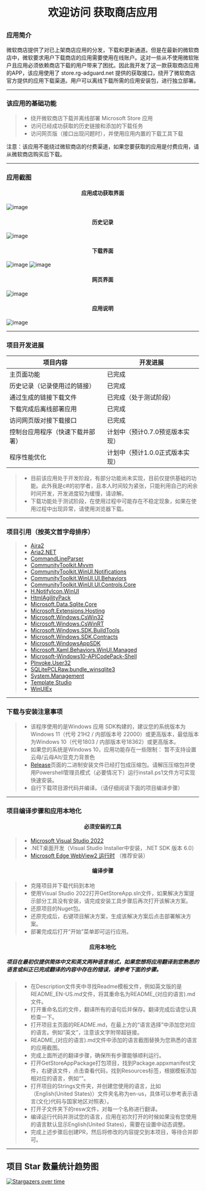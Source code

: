 # <p align="center">欢迎访问 获取商店应用</p>

### 应用简介

微软商店提供了对已上架商店应用的分发，下载和更新通道。但是在最新的微软商店中，微软要求用户下载商店的应用需要使用在线账户。这对一些从不使用微软账户且应用必须依赖商店下载的用户带来了困扰。因此我开发了这一款获取商店应用的APP，该应用使用了 store.rg-adguard.net 提供的获取接口，绕开了微软商店官方提供的应用下载渠道。用户可以离线下载所需的应用安装包，进行独立部署。

------

### 该应用的基础功能

> * 绕开微软商店下载并离线部署 Microsoft Store 应用
> * 访问已经成功获取的历史链接和添加的下载任务
> * 访问网页版（接口出现问题时），并使用应用内置的下载工具下载

注意：该应用不能绕过微软商店的付费渠道，如果您要获取的应用是付费应用，请从微软商店购买后下载。

------

### 应用截图

#### <p align="center">应用成功获取界面</p>
![image](https://user-images.githubusercontent.com/49179966/190880785-3df61d85-2134-41c1-bb94-6cd9a91cf1e5.png)
#### <p align="center">历史记录</p>
![image](https://user-images.githubusercontent.com/49179966/190880908-fe88b95f-28e9-4081-8ad0-95fbf8b36295.png)
#### <p align="center">下载界面</p>
![image](https://user-images.githubusercontent.com/49179966/190880969-07aba750-0c0a-474b-ab73-69176c25145e.png)
![image](https://user-images.githubusercontent.com/49179966/190880987-71946b4e-6267-4315-b0e7-a68349ff1f56.png)
#### <p align="center">网页界面</p>
![image](https://user-images.githubusercontent.com/49179966/190880935-c4efdcbf-f8ef-44e3-906b-27357be25795.png)
#### <p align="center">应用说明</p>
![image](https://user-images.githubusercontent.com/49179966/190880798-eb849860-589b-4f24-9112-09514cfd1964.png)

------

### 项目开发进展

| 项目内容                        | 开发进展                                          |
| --------------------------------| --------------------------------------------------|
| 主页面功能                      | 已完成                                            |
| 历史记录（记录使用过的链接）    | 已完成                                            |
| 通过生成的链接下载文件          | 已完成（处于测试阶段）                            |
| 下载完成后离线部署应用          | 已完成                                            |
| 访问网页版对接下载接口          | 已完成                                            |
| 控制台应用程序（快速下载并部署）| 计划中（预计0.7.0预览版本实现）                   |
| 程序性能优化                    | 计划中（预计1.0.0正式版本实现）                   |

> * 目前该应用处于开发阶段，有部分功能尚未实现，目前仅提供基础的功能。此外我是c#的初学者，且本人时间较为紧张，只能利用自己的闲余时间开发，开发进度较为缓慢，请谅解。
> * 下载功能处于测试阶段，在使用过程中可能存在不稳定现象，如果在使用过程中出现异常，请使用浏览器下载。

------

### 项目引用（按英文首字母排序）

> * [Aira2](https://aria2.github.io)&emsp;
> * [Aria2.NET](https://github.com/rogerfar/Aria2.NET)&emsp;
> * [CommandLineParser](https://github.com/commandlineparser/commandline)&emsp;
> * [CommunityToolkit.Mvvm](https://github.com/CommunityToolkit/WindowsCommunityToolkit)&emsp;
> * [CommunityToolkit.WinUI.Notifications](https://www.nuget.org/packages/CommunityToolkit.WinUI.Notifications)&emsp;
> * [CommunityToolkit.WinUI.UI.Behaviors](https://github.com/CommunityToolkit/WindowsCommunityToolkit)&emsp;
> * [CommunityToolkit.WinUI.UI.Controls.Core](https://github.com/CommunityToolkit/WindowsCommunityToolkit)&emsp;
> * [H.NotifyIcon.WinUI](https://github.com/HavenDV/H.NotifyIcon)&emsp;
> * [HtmlAgilityPack](http://html-agility-pack.net)&emsp;
> * [Microsoft.Data.Sqlite.Core](https://docs.microsoft.com/dotnet/standard/data/sqlite)&emsp;
> * [Microsoft.Extensions.Hosting](https://www.nuget.org/packages/Microsoft.Extensions.Hosting)&emsp;
> * [Microsoft.Windows.CsWin32](https://github.com/Microsoft/CsWin32)&emsp;
> * [Microsoft.Windows.CsWinRT](https://github.com/microsoft/cswinrt)&emsp;
> * [Microsoft.Windows.SDK.BuildTools](https://www.nuget.org/packages/Microsoft.Windows.SDK.BuildTools)&emsp;
> * [Microsoft.Windows.SDK.Contracts](https://aka.ms/WinSDKProjectURL)&emsp;
> * [Microsoft.WindowsAppSDK](https://github.com/microsoft/windowsappsdk)&emsp;
> * [Microsoft.Xaml.Behaviors.WinUI.Managed](https://www.nuget.org/packages/Microsoft.Xaml.Behaviors.WinUI.Managed)&emsp;
> * [Microsoft-Windows10-APICodePack-Shell](https://github.com/bau-global/Windows-API-Code-Pack-1.1)&emsp;
> * [PInvoke.User32](https://github.com/dotnet/pinvoke)&emsp;
> * [SQLitePCLRaw.bundle_winsqlite3](https://github.com/ericsink/SQLitePCL.raw)&emsp;
> * [System.Management](https://www.nuget.org/packages/System.Management)&emsp;
> * [Template Studio](https://github.com/microsoft/TemplateStudio)&emsp;
> * [WinUIEx](https://dotmorten.github.io/WinUIEx)&emsp;
------

### 下载与安装注意事项

> * 该程序使用的是Windows 应用 SDK构建的，建议您的系统版本为Windows 11（代号 21H2 / 内部版本号 22000）或更高版本，最低版本为Windows 10（代号1803 / 内部版本号18362）或更高版本。
> * 如果您的系统是Windows 10，应用功能存在一些限制：
    暂不支持设置云母/云母Alt/亚克力背景色
> * [Release](https://github.com/Gaoyifei1011/GetStoreApp/releases)页面的二进制安装文件已经打包成压缩包。请解压压缩包并使用Powershell管理员模式（必要情况下）运行install.ps1文件方可实现快速安装。
> * 自行下载项目源代码并编译。（请仔细阅读下面的项目编译步骤）

------

### 项目编译步骤和应用本地化

#### <p align="center">必须安装的工具</p>

> * [Microsoft Visual Studio 2022](https://visualstudio.microsoft.com/) 
> * .NET桌面开发（Visual Studio Installer中安装，.NET SDK 版本 6.0）
> * [Microsoft Edge WebView2 运行时](https://developer.microsoft.com/zh-cn/microsoft-edge/webview2/) （推荐安装）

#### <p align="center">编译步骤</p>

> * 克隆项目并下载代码到本地
> * 使用Visual Studio 2022打开GetStoreApp.sln文件，如果解决方案提示部分工具没有安装，请完成安装工具步骤后再次打开该解决方案。
> * 还原项目的Nuget包。
> * 还原完成后，右键项目解决方案，生成该解决方案后点击部署解决方案。
> * 部署完成后打开“开始”菜单即可运行应用。

#### <p align="center">应用本地化</p>
##### 项目在最初仅提供简体中文和英文两种语言格式，如果您想将应用翻译到您熟悉的语言或纠正已完成翻译的内容中存在的错误，请参考下面的步骤。

> * 在Description文件夹中寻找Readme模板文件，例如英文版的是README_EN-US.md文件，将其重命名为README_(对应的语言).md文件。
> * 打开重命名后的文件，翻译所有的语句后并保存。翻译完成后请您认真检查一下。
> * 打开项目主页面的README.md，在最上方的“语言选择”中添加您对应的语言。例如“英文”，注意该文字附带超链接。
> * README_(对应的语言).md文件中添加的语言截图替换为您熟悉的语言的应用截图。
> * 完成上面所述的翻译步骤，确保所有步骤能够顺利运行。
> * 打开GetStoreAppPackage打包项目，找到Package.appxmanifest文件，右键该文件，点击查看代码，找到Resources标签，根据模板添加相对应的语言，例如“<Resource Language="EN-US"/>”。
> * 打开项目的Strings文件夹，并创建您使用的语言，比如（English(United States)）文件夹名称为en-us，具体可以参考表示语言(文化)代码与国家地区对照表）。
> * 打开子文件夹下的resw文件，对每一个名称进行翻译。
> * 编译运行代码并测试您的语言，应用在初次打开的时候如果没有您使用的语言默认显示English(United States)，需要在设置中动态调整。
> * 完成上述步骤后创建PR，然后将修改的内容提交到本项目，等待合并即可。

------

## 项目 Star 数量统计趋势图
[![Stargazers over time](https://starchart.cc/Gaoyifei1011/GetStoreApp.svg)](https://starchart.cc/Gaoyifei1011/GetStoreApp)
